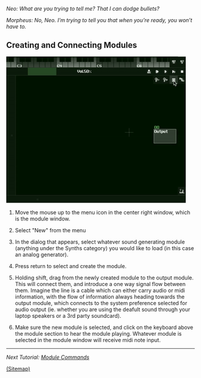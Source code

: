 _Neo: What are you trying to tell me? That I can dodge bullets?_

_Morpheus: No, Neo. I’m trying to tell you that when you’re ready, you won’t have to._

## Creating and Connecting Modules

![](tutorial_2a.gif "Tutorial 1 Gif 1")

1. Move the mouse up to the menu icon in the center right window, which is the module window.

2. Select "New" from the menu

3. In the dialog that appears, select whatever sound generating module (anything under the Synths category) you would like to load (in this case an analog generator).

4. Press return to select and create the module.

5. Holding shift, drag from the newly created module to the output module. This will connect them, and introduce a one way signal flow between them. Imagine the line is a cable which can either carry audio or midi information, with the flow of information always heading towards the output module, which connects to the system preference selected for audio output (ie. whether you are using the deafult sound through your laptop speakers or a 3rd party soundcard).

6. Make sure the new module is selected, and click on the keyboard above the module section to hear the module playing. Whatever module is selected in the module window will receive midi note input.

---

_Next Tutorial: [Module Commands](https://github.com/way-of-the-sunvox/Way-of-the-SunVox/tree/master/I--Tutorial/2--The-Module-Section/b--Module-Commands)_

[(Sitemap)](https://github.com/way-of-the-sunvox/Way-of-the-SunVox/blob/master/Sitemap.md)
